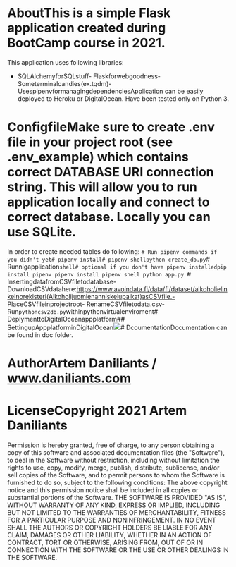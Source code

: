 # AboutThis is a simple Flask application created during BootCamp course in 2021.

This application uses following libraries:

- SQLAlchemyforSQLstuff- Flaskforwebgoodness- Someterminalcandies(ex.tqdm)- UsespipenvformanagingdependenciesApplication can be easily deployed to Heroku or DigitalOcean. Have been tested only on Python 3.

# ConfigfileMake sure to create .env file in your project root (see .env_example) which contains correct DATABASE URI connection string. This will allow you to run application locally and connect to correct database. Locally you can use SQLite.

In order to create needed tables do following:
`# Run pipenv commands if you didn't yet# pipenv install# pipenv shellpython create_db.py`# Runnigapplication`shell# optional if you don't have pipenv installedpip install pipenv pipenv install pipenv shell python app.py `# InsertingdatafromCSVfiletodatabase- DownloadCSVdatahere:https://www.avoindata.fi/data/fi/dataset/alkoholielinkeinorekisteri(Alkoholijuomienanniskelupaikat)asCSVfile.- PlaceCSVfileinprojectroot- RenameCSVfiletodata.csv- Run`pythoncsv2db.py`withinpythonvirtualenviroment# DeplymenttoDigitalOceanappplatform## SettingupAppplatforminDigitalOcean![](https://dl.dropboxusercontent.com/s/1bd57jbxb5j29cm/2021-02-17_11-36-05.gif)# DcoumentationDocumentation can be found in doc folder.

# AuthorArtem Daniliants / www.daniliants.com

# LicenseCopyright 2021 Artem Daniliants

Permission is hereby granted, free of charge, to any person obtaining a copy of this software and associated documentation files (the "Software"), to deal in the Software without restriction, including without limitation the rights to use, copy, modify, merge, publish, distribute, sublicense, and/or sell copies of the Software, and to permit persons to whom the Software is furnished to do so, subject to the following conditions:
The above copyright notice and this permission notice shall be included in all copies or substantial portions of the Software.
THE SOFTWARE IS PROVIDED "AS IS", WITHOUT WARRANTY OF ANY KIND, EXPRESS OR IMPLIED, INCLUDING BUT NOT LIMITED TO THE WARRANTIES OF MERCHANTABILITY, FITNESS FOR A PARTICULAR PURPOSE AND NONINFRINGEMENT. IN NO EVENT SHALL THE AUTHORS OR COPYRIGHT HOLDERS BE LIABLE FOR ANY CLAIM, DAMAGES OR OTHER LIABILITY, WHETHER IN AN ACTION OF CONTRACT, TORT OR OTHERWISE, ARISING FROM, OUT OF OR IN CONNECTION WITH THE SOFTWARE OR THE USE OR OTHER DEALINGS IN THE SOFTWARE.
